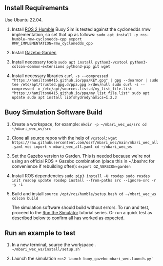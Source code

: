 ## Install Requirements
Use Ubuntu 22.04.

1. Install [ROS 2 Humble](https://docs.ros.org/en/humble/index.html)
    Buoy Sim is tested against the cyclonedds rmw implementation, so set that up as follows:
        ```
        sudo apt install -y ros-humble-rmw-cyclonedds-cpp
        export RMW_IMPLEMENTATION=rmw_cyclonedds_cpp
        ```

2. Install [Gazebo Garden](https://gazebosim.org/docs/garden)

3. Install necessary tools
        ```
        sudo apt install python3-vcstool python3-colcon-common-extensions python3-pip git wget
        ```

4. Install necessary libraries
        ```
        curl -s --compressed "https://hamilton8415.github.io/ppa/KEY.gpg" | gpg --dearmor | sudo tee /etc/apt/trusted.gpg.d/ppa.gpg >/dev/null
        sudo curl -s --compressed -o /etc/apt/sources.list.d/my_list_file.list "https://hamilton8415.github.io/ppa/my_list_file.list"
        sudo apt update
        sudo apt install libfshydrodynamics=1.2.3
        ```


## Buoy Simulation Software Build

1. Create a workspace, for example:
        ```
        mkdir -p ~/mbari_wec_ws/src
        cd ~/mbari_wec_ws/src
        ```

2. Clone all source repos with the help of `vcstool`:
        ```
        wget https://raw.githubusercontent.com/osrf/mbari_wec/main/mbari_wec_all.yaml
        vcs import < mbari_wec_all.yaml
        cd ~/mbari_wec_ws
        ```

3. Set the Gazebo version to Garden. This is needed because we're not using an
   official ROS + Gazebo combination (place this in ~/.bashrc for convenience if rebuilding often):
        ```
        export GZ_VERSION=garden
        ```

4. Install ROS dependencies
        ```
        sudo pip3 install -U rosdep
        sudo rosdep init
        rosdep update
        rosdep install --from-paths src --ignore-src -r -y -i
        ```

5. Build and install
        ```
        source /opt/ros/humble/setup.bash
        cd ~/mbari_wec_ws
        colcon build
        ```

   The simulation software should build without errors.  To run and test, proceed to the
   [Run the Simulator](../../../tutorials/#running-the-simulator) tutorial series.  Or run a quick
   test as described below to confirm all has worked as expected.

## Run an example to test

1. In a new terminal, source the workspace
        ```
        . ~/mbari_wec_ws/install/setup.sh`
        ```

1. Launch the simulation
        ```
        ros2 launch buoy_gazebo mbari_wec.launch.py`
        ```
